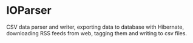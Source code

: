 # IOParser
CSV data parser and writer, exporting data to database with Hibernate, downloading RSS feeds from web, tagging them and writing to csv files.
